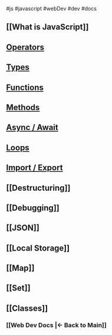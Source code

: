 #js #javascript #webDev #dev #docs 

## [[What is JavaScript]]

## [Operators](Operators.md)

## [Types](Types.md)

## [Functions](Functions.md)

## [Methods](Methods.md)

## [Async / Await](Async%20Await.md)

## [Loops](Loops.md)

## [Import / Export](Import%20Export.md)

## [[Destructuring]]

## [[Debugging]]

## [[JSON]]

## [[Local Storage]]

## [[Map]]

## [[Set]]

## [[Classes]]


### [[Web Dev Docs |<- Back to Main]]